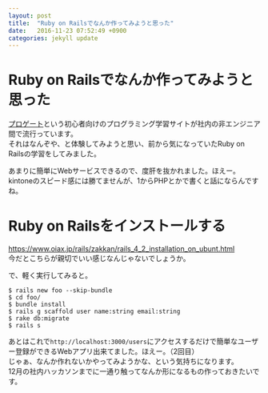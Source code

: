 ```yaml
---
layout: post
title:  "Ruby on Railsでなんか作ってみようと思った"
date:   2016-11-23 07:52:49 +0900
categories: jekyll update
---
```

# Ruby on Railsでなんか作ってみようと思った

[プロゲート](http://prog-8.com/)という初心者向けのプログラミング学習サイトが社内の非エンジニア間で流行っています。  
それはなんぞや、と体験してみようと思い、前から気になっていたRuby on Railsの学習をしてみました。  

あまりに簡単にWebサービスできるので、度肝を抜かれました。ほえー。  
kintoneのスピード感には勝てませんが、1からPHPとかで書くと話にならんですね。  

# Ruby on Railsをインストールする

https://www.oiax.jp/rails/zakkan/rails_4_2_installation_on_ubunt.html  
今だとこちらが親切でいい感じなんじゃないでしょうか。

で、軽く実行してみると。
```
$ rails new foo --skip-bundle
$ cd foo/
$ bundle install
$ rails g scaffold user name:string email:string
$ rake db:migrate
$ rails s
```
あとはこれで`http://localhost:3000/users`にアクセスするだけで簡単なユーザー登録ができるWebアプリ出来てました。ほえー。（2回目）  
じゃぁ、なんか作れないかやってみようかな、という気持ちになります。  
12月の社内ハッカソンまでに一通り触ってなんか形になるもの作っておきたいです。
